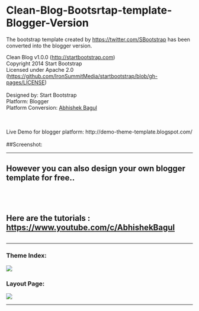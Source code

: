 # Clean-Blog-Bootsrtap-template-Blogger-Version
The bootstrap template created by https://twitter.com/SBootstrap has been converted into the blogger version.<br />

Clean Blog v1.0.0 (http://startbootstrap.com)<br />
Copyright 2014 Start Bootstrap<br />
Licensed under Apache 2.0 (https://github.com/IronSummitMedia/startbootstrap/blob/gh-pages/LICENSE)<br />
<br />
Designed by: Start Bootstrap<br />
Platform: Blogger<br />
Platform Conversion: <a href="https://twitter.com/themedaddy" target="blank">Abhishek Bagul</a><br />

<br/>

<br />
Live Demo for blogger platform: http://demo-theme-template.blogspot.com/<br /><br />
##Screenshot:
<br />

<hr/>
<h2>However you can also design your own blogger template for free..<h2><br/>
<h2>Here are the tutorials : <a href="https://www.youtube.com/c/AbhishekBagul" target="_blank">https://www.youtube.com/c/AbhishekBagul </a><h2>
<hr/>
<h3>Theme Index: </h3>
<img src="https://3.bp.blogspot.com/-08OmN9iik6Y/V1ULozyU6cI/AAAAAAAADe4/W2Bry_zWKfESJTlwsBg6oHcqVhGEVfNBACLcB/s1600/Screen%2BShot%2B2016-06-04%2Bat%2B21-compressed.jpg">

<br/>
<h3>Layout Page: </h3>
<img src="https://cloud.githubusercontent.com/assets/12196126/21081507/9025415e-bfee-11e6-91cd-6a452c8c5233.png">

<hr/>

